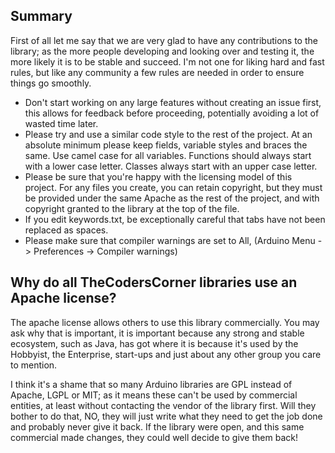 ## Summary

First of all let me say that we are very glad to have any contributions to the library; as the more people developing and
looking over and testing it, the more likely it is to be stable and succeed. I'm not one for liking hard and fast rules,
but like any community a few rules are needed in order to ensure things go smoothly.

* Don't start working on any large features without creating an issue first, this allows for feedback before proceeding, 
  potentially avoiding a lot of wasted time later.
* Please try and use a similar code style to the rest of the project. At an absolute minimum please keep fields,
  variable styles and braces the same. Use camel case for all variables. Functions should always start with a lower
  case letter. Classes always start with an upper case letter.
* Please be sure that you're happy with the licensing model of this project. For any files you create, you can retain
  copyright, but they must be provided under the same Apache as the rest of the project, and with copyright granted to
  the library at the top of the file.
* If you edit keywords.txt, be exceptionally careful that tabs have not been replaced as spaces.
* Please make sure that compiler warnings are set to All, (Arduino Menu -> Preferences -> Compiler warnings)
  
## Why do all TheCodersCorner libraries use an Apache license?

The apache license allows others to use this library commercially. You may ask why that is important, it is important
because any strong and stable ecosystem, such as Java, has got where it is because it's used by the Hobbyist, the
Enterprise, start-ups and just about any other group you care to mention.

I think it's a shame that so many Arduino libraries are GPL instead of Apache, LGPL or MIT; as it means these can't be used
by commercial entities, at least without contacting the vendor of the library first. Will they bother to do that, NO, they
will just write what they need to get the job done and probably never give it back. If the library were open, and this
same commercial made changes, they could well decide to give them back! 
